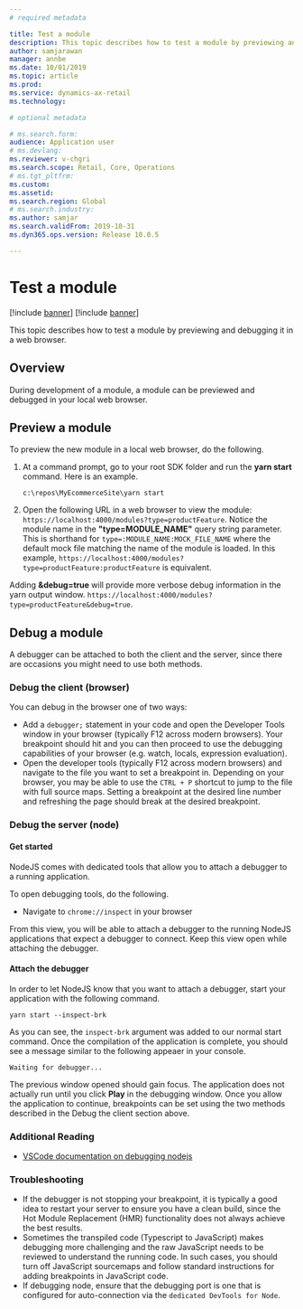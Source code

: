 ```yaml
---
# required metadata

title: Test a module
description: This topic describes how to test a module by previewing and debugging it in a web browser.
author: samjarawan
manager: annbe
ms.date: 10/01/2019
ms.topic: article
ms.prod: 
ms.service: dynamics-ax-retail
ms.technology: 

# optional metadata

# ms.search.form: 
audience: Application user
# ms.devlang: 
ms.reviewer: v-chgri
ms.search.scope: Retail, Core, Operations
# ms.tgt_pltfrm: 
ms.custom: 
ms.assetid: 
ms.search.region: Global
# ms.search.industry: 
ms.author: samjar
ms.search.validFrom: 2019-10-31
ms.dyn365.ops.version: Release 10.0.5

---
```

# Test a module

[!include [banner](../includes/preview-banner.md)]
[!include [banner](../includes/banner.md)]

This topic describes how to test a module by previewing and debugging it in a web browser.

## Overview

During development of a module, a module can be previewed and debugged in your local web browser.

## Preview a module

To preview the new module in a local web browser, do the following.

1. At a command prompt, go to your root SDK folder and run the **yarn start** command. Here is an example.

    ```
    c:\repos\MyEcommerceSite\yarn start
    ```

1. Open the following URL in a web browser to view the module: `https://localhost:4000/modules?type=productFeature`. Notice the module name in the **"type=MODULE\_NAME"** query string parameter.  This is shorthand for `type=:MODULE_NAME:MOCK_FILE_NAME` where the default mock file matching the name of the module is loaded. In this example, `https://localhost:4000/modules?type=productFeature:productFeature` is equivalent.

Adding **&debug=true** will provide more verbose debug information in the yarn output window. 
`https://localhost:4000/modules?type=productFeature&debug=true`. 

## Debug a module
A debugger can be attached to both the client and the server, since there are occasions you might need to use both methods.

### Debug the client (browser)

You can debug in the browser one of two ways:
- Add a `debugger;` statement in your code and open the Developer Tools window in your browser (typically F12 across modern browsers). Your breakpoint should hit and you can then proceed to use the debugging capabilities of your browser (e.g. watch, locals, expression evaluation).
- Open the developer tools (typically F12 across modern browsers) and navigate to the file you want to set a breakpoint in. Depending on your browser, you may be able to use the `CTRL + P` shortcut to jump to the file with full source maps. Setting a breakpoint at the desired line number and refreshing the page should break at the desired breakpoint.

### Debug the server (node)

#### Get started

NodeJS comes with dedicated tools that allow you to attach a debugger to a running application.

To open debugging tools, do the following.

- Navigate to `chrome://inspect` in your browser

From this view, you will be able to attach a debugger to the running NodeJS applications that expect a debugger to connect. Keep this view open while attaching the debugger.

#### Attach the debugger

In order to let NodeJS know that you want to attach a debugger, start your application with the following command.

```
yarn start --inspect-brk
```

As you can see, the `inspect-brk` argument was added to our normal start command. Once the compilation of the application is complete, you should see a message similar to the following appeaer in your console.

```
Waiting for debugger...
```

The previous window opened should gain focus. The application does not actually run until you click **Play** in the debugging window. Once you allow the application to continue, breakpoints can be set using the two methods described in the Debug the client section above.

### Additional Reading

- [VSCode documentation on debugging nodejs](https://code.visualstudio.com/docs/nodejs/nodejs-debugging)

### Troubleshooting

- If the debugger is not stopping your breakpoint, it is typically a good idea to restart your server to ensure you have a clean build, since the Hot Module Replacement (HMR) functionality does not always achieve the best results.
- Sometimes the transpiled code (Typescript to JavaScript) makes debugging more challenging and the raw JavaScript needs to be reviewed to understand the running code. In such cases, you should turn off JavaScript sourcemaps and follow standard instructions for adding breakpoints in JavaScript code.
- If debugging node, ensure that the debugging port is one that is configured for auto-connection via the `dedicated DevTools for Node`.
